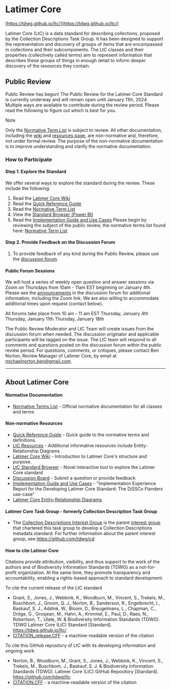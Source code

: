 # Latimer Core
[https://tdwg.github.io/ltc/](https://tdwg.github.io/ltc/)

Latimer Core (LtC) is a data standard for describing collections, proposed by the Collection Descriptions Task Group. It has been designed to support the representation and discovery of groups of items that are encompassed in collections and their subcomponents. The LtC classes and their properties (collectively called terms) aim to represent information that describes these groups of things in enough detail to inform deeper discovery of the resources they contain.

## Public Review
Public Review has begun! 
The Public Review for the Latimer Core Standard is currently underway and will remain open until January 11th, 2024. Multiple ways are available to contribute during the review period. Please read the following to figure out which is best for you.

> [!NOTE]
> Only the [Normative Term List](https://tdwg.github.io/ltc/terms/index.html) is subject to review. All other documentation, including the [wiki](https://github.com/tdwg/ltc/wiki/1.-Overview-of-Latimer-Core) and [resources page](https://tdwg.github.io/ltc/resources/index.html), are non-normative and, therefore, not under formal review. The purpose of the non-normative documentation is to improve understanding and clarify the normative documentation.

### How to Participate

#### Step 1. Explore the Standard
We offer several ways to explore the standard during the review. These include the following: 
1. Read the [Latimer Core Wiki](https://github.com/tdwg/ltc/wiki)
2. Read the [Quick Reference Guide](https://tdwg.github.io/ltc/quick-reference/) 
3. Read the [Normative Term List](https://tdwg.github.io/ltc/terms/)
4. View the [Standard Browser (Power BI)](https://rebrand.ly/tdwg-cd-standard-browser)
5. Read the [Implementation Guide and Use Cases](https://biss.pensoft.net/article/113766/)
Please begin by reviewing the subject of the public review, the normative terms list found here: [Normative Term List](https://tdwg.github.io/ltc/terms/)

#### Step 2. Provide Feedback on the Discussion Forum
1. To provide feedback of any kind during the Public Review, please use the [discussion forum](https://github.com/tdwg/ltc/discussions).  

#### Public Forum Sessions
We will host a series of weekly open question and answer sessions via Zoom on Thursdays from 10am - 11am EST beginning on January 4th. Please see the [announcements](https://github.com/tdwg/ltc/discussions/categories/announcements) in the discussion forum for additional information, including the Zoom link. We are also willing to accommodate additional times upon request (contact below).  

All forums take place from 10 am - 11 am EST
Thursday, January 4th
Thursday, January 11th
Thursday, January 18th

The Public Review Moderator and LtC Team will create issues from the discussion forum when needed. The discussion originator and applicable participants will be tagged on the issue. The LtC team will respond to all comments and questions posted on the discussion forum within the public review period.
For questions, comments, or critiques, please contact Ben Norton, Review Manager of Latimer Core, by email at [michaelnorton.ben@gmail.com](mailto:michaelnorton.ben@gmail.com).

---
## About Latimer Core
#### Normative Documentation
- [Normative Terms List](https://tdwg.github.io/ltc/terms/) - Official normative documentation for all classes and terms

#### Non-normative Resources <a name="non-norm"></a>
- [Quick Reference Guide](https://tdwg.github.io/ltc/quick-reference/) - Quick guide to the normative terms and definitions.
- [LtC Resources](https://tdwg.github.io/ltc/quick-reference/) - Additional informative resources include Entity-Relationship Diagrams
- [Latimer Core Wiki](https://github.com/tdwg/ltc/wiki) - Introduction to Latimer Core's structure and purpose.
- [LtC Standard Browser](https://rebrand.ly/tdwg-cd-standard-browser) - Novel interactive tool to explore the Latimer Core standard
- [Discussion Board](https://github.com/tdwg/ltc/discussions) - Submit a question or provide feedback
- [Implementation Guide and Use Cases](https://biss.pensoft.net/article/113766/) - "Implementation Experience Report for the Developing Latimer Core Standard: The DiSSCo Flanders use-case"
- [Latimer Core Entity-Relationship Diagrams](https://tdwg.github.io/ltc/resources/index.html)
  
#### Latimer Core Task Group - formerly Collection Description Task Group
- The [Collection Descriptions Interest Group](https://www.tdwg.org/community/cd/) is the parent [interest group](https://www.tdwg.org/about/process/) that chartered this task group to develop a Collection Descriptions metadata standard. For further information about the parent interest group, see https://github.com/tdwg/cd

#### How to cite Latimer Core
Citations provide attribution, visibility, and thus support to the work of the authors and of Biodiversity Information Standards (TDWG) as a not-for-profit organization. At the same time, they promote transparency and accountability, enabling a rights-based approach to standard development.

To cite the current release of the LtC standard
- Grant, S., Jones, J., Webbink, K., Woodburn, M., Vincent, S., Trekels, M., Buschbom, J., Groom, Q. J., Norton, B., Sanderson, R., Engelbrecht, I., Baskauf, S. J., Addink, W., Bloom, D., Breugelmans, L., Chapman, C., Dröge, G., Grosjean, M., Hahn, A., Krimmel, E., Paul, D., Raes, N., Robertson, T., Ulate, W. & Biodiversity Information Standards (TDWG). TDWG Latimer Core (LtC) Standard [Standard]. https://tdwg.github.io/ltc/
- [CITATION_release.CFF](https://github.com/tdwg/ltc/blob/main/CITATION_release.cff) - a machine-readable version of the citation

To cite this GitHub repository of LtC with its developing information and ongoing work
- Norton, B., Woodburn, M., Grant, S., Jones, J., Webbink, K., Vincent, S., Trekels, M., Buschbom, J., Baskauf, S. J. & Biodiversity Information Standards (TDWG). Latimer Core (LtC) GitHub Repository [Standard]. https://github.com/tdwg/ltc
- [CITATION.CFF](https://github.com/tdwg/ltc/blob/main/CITATION.cff) - a machine-readable version of the citation
